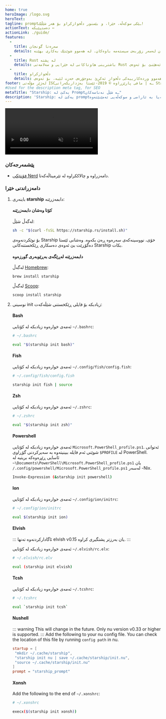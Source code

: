 ```yaml
---
home: true
heroImage: /logo.svg
heroText:
tagline: promptـێکی سوکەڵە، خێرا، و بێسنور دڵخوازکراو بۆ هەر شێڵێک!
actionText: دەستپێبکە ←
actionLink: ./guide/
features:
  - 
    title: سەرەتا گونجان
    details: کاردەکات لەسەر زۆربەی شێڵە باوەکان لەسەر زۆربەی سیستەمە باوەکان. لە هەموو شوێنێک بەکاری بهێنە!
  - 
    title: Rust لە پشتە
    details: باشترینی هاوتاکانی لە خێرایی و سەلامەتی Rust بەکارئەهێنێ بۆ ئەوەی promptـەکەت خێراترین و پشت پێبەستراوین بێ.
  - 
    title: دڵخوازکراو
    details: هەموو وردەکارییەکی دڵخواز ئەکرێ بەوجۆرەی حەزت لێیە، بۆ ئەوەی promptـەکە سوکەڵە بێ و پڕ تایبەتمەندی بێت بەوجۆرەی حەزت لێیە ببێ.
footer: لەژێر مۆڵەتی ISCـە | مافی پارێزراوە © 2019-ئێستا بەژداریکەرانی Starship
#Used for the description meta tag, for SEO
metaTitle: "Starship: یەکێ لە Promptـە شێڵ نەناسەکان"
description: 'Starship: یەکێ لە promptـە سوکەڵە، خێرا، و بێسنور دڵخوازکراوەکان بۆ هەر شێڵێک! ئەو زانیارییانە پشان دەدات کە پێویستە، لەوکاتەیا بە ئارامی و سوکەڵەیی ئەمێنێتەوە. Quick installation available for Bash, Fish, ZSH, Ion, Tcsh, Elvish, Nu, Xonsh, and PowerShell.'
---
```


<div class="center">
  <video class="demo-video" muted autoplay loop playsinline>
    <source src="/demo.webm" type="video/webm">
    <source src="/demo.mp4" type="video/mp4">
  </video>
</div>

### پێشمەرجەکان

- [فۆنتێکی Nerd](https://www.nerdfonts.com/) دامەزراوە و چالاککراوە لە تێرمیناڵەکەتا.

### دامەزراندنی خێرا

1. باینەری **starship** دابمەزرێنە:


   #### کۆتا وەشان دابمەزرێنە

   لەگەڵ شێڵ:

   ```sh
   sh -c "$(curl -fsSL https://starship.rs/install.sh)"
   ```
   بۆ نوێکردنەوەی Starship خۆی، نووسینەکەی سەرەوە ڕەن بکەوە. وەشانی ئێستا دەگۆڕێت بێ ئەوەی دەسکاری ڕێکخستنەکانی Starship بکات.


   #### دابمەزرێنە لەڕێگەی بەڕێوبەری گورزەوە

   لەگەڵ [Homebrew](https://brew.sh/):

   ```sh
   brew install starship
   ```

   لەگەڵ [Scoop](https://scoop.sh):

   ```powershell
   scoop install starship
   ```

1. نوسینی init زیادبکە بۆ فایلی ڕێکخستنی شێڵەکەت:


   #### Bash

   ئەمەی خوارەوە زیادبکە لە کۆتایی `~/.bashrc`:

   ```sh
   # ~/.bashrc

   eval "$(starship init bash)"
   ```


   #### Fish

   ئەمەی خوارەوە زیادبکە لە کۆتایی `~/.config/fish/config.fish`:

   ```sh
   # ~/.config/fish/config.fish

   starship init fish | source
   ```


   #### Zsh

   ئەمەی خوارەوە زیادبکە لە کۆتایی `~/.zshrc`:

   ```sh
   # ~/.zshrc

   eval "$(starship init zsh)"
   ```


   #### Powershell

   ئەمەی خوارەوە زیادبکە لە کۆتایی `Microsoft.PowerShell_profile.ps1`. ئەتوانی شوێنی ئەم فایلە ببینیتەوە بە سەیرکردنی گۆڕاوی `$PROFILE` لە PowerShell. ئاسایی ڕێڕەوەکە بریتیە لە `~\Documents\PowerShell\Microsoft.PowerShell_profile.ps1` یان `/.config/powershell/Microsoft.PowerShell_profile.ps1` لەسەر -Nix.

   ```sh
   Invoke-Expression (&starship init powershell)
   ```


   #### Ion

   ئەمەی خوارەوە زیادبکە لە کۆتایی `~/.config/ion/initrc`:

   ```sh
   # ~/.config/ion/initrc

   eval $(starship init ion)
   ```


   #### Elvish

   ::: ئاگادارکردنەوە تەنها elvish v0.15 یان بەرزتر پشتگیری کراوە. :::

   ئەمەی خوارەوە زیادبکە لە کۆتایی `~/.elvish/rc.elv`:

   ```sh
   # ~/.elvish/rc.elv

   eval (starship init elvish)
   ```


   #### Tcsh

   ئەمەی خوارەوە زیادبکە لە کۆتایی `~/.tcshrc`:

   ```sh
   # ~/.tcshrc

   eval `starship init tcsh`
   ```


   #### Nushell

   ::: warning This will change in the future. Only nu version v0.33 or higher is supported. ::: Add the following to your nu config file. You can check the location of this file by running `config path` in nu.

   ```toml
   startup = [
    "mkdir ~/.cache/starship",
    "starship init nu | save ~/.cache/starship/init.nu",
    "source ~/.cache/starship/init.nu"
   ]
   prompt = "starship_prompt"
   ```


   #### Xonsh

   Add the following to the end of `~/.xonshrc`:

   ```sh
   # ~/.xonshrc

   execx($(starship init xonsh))
   ```
